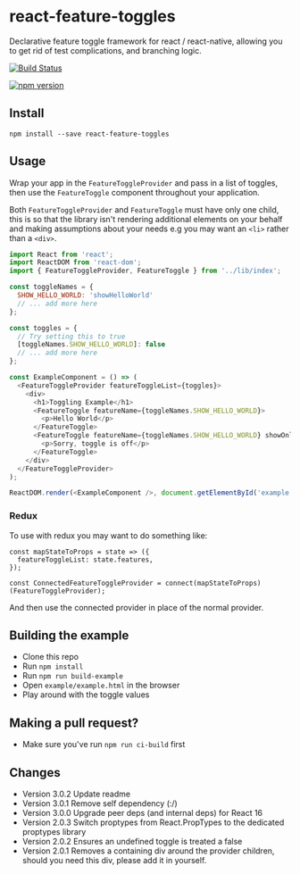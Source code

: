 # react-feature-toggles
Declarative feature toggle framework for react / react-native, allowing you to get rid of test complications, and branching logic.

[![Build Status](https://travis-ci.org/RosyTucker/react-feature-toggles.svg?branch=master)](https://travis-ci.org/RosyTucker/react-feature-toggles)

[![npm version](https://badge.fury.io/js/react-feature-toggles.svg)](https://badge.fury.io/js/react-feature-toggles)

## Install

`npm install --save react-feature-toggles`

## Usage

Wrap your app in the `FeatureToggleProvider` and pass in a list of toggles, then use the `FeatureToggle` component throughout your application.

Both `FeatureToggleProvider` and `FeatureToggle` must have only one child, this is so that the library isn't rendering additional elements on your behalf and making assumptions about your needs e.g you may want an `<li>` rather than a `<div>`.

```javascript
import React from 'react';
import ReactDOM from 'react-dom';
import { FeatureToggleProvider, FeatureToggle } from '../lib/index';

const toggleNames = {
  SHOW_HELLO_WORLD: 'showHelloWorld'
  // ... add more here
};

const toggles = {
  // Try setting this to true
  [toggleNames.SHOW_HELLO_WORLD]: false
  // ... add more here
};

const ExampleComponent = () => (
  <FeatureToggleProvider featureToggleList={toggles}>
    <div>
      <h1>Toggling Example</h1>
      <FeatureToggle featureName={toggleNames.SHOW_HELLO_WORLD}>
        <p>Hello World</p>
      </FeatureToggle>
      <FeatureToggle featureName={toggleNames.SHOW_HELLO_WORLD} showOnlyWhenDisabled>
        <p>Sorry, toggle is off</p>
      </FeatureToggle>
    </div>
  </FeatureToggleProvider>
);

ReactDOM.render(<ExampleComponent />, document.getElementById('example'));
```

### Redux

To use with redux you may want to do something like: 

```
const mapStateToProps = state => ({
  featureToggleList: state.features,
});

const ConnectedFeatureToggleProvider = connect(mapStateToProps)(FeatureToggleProvider);
```

And then use the connected provider in place of the normal provider.

## Building the example

- Clone this repo
- Run `npm install`
- Run `npm run build-example`
- Open `example/example.html` in the browser
- Play around with the toggle values

## Making a pull request?
- Make sure you've run `npm run ci-build` first

## Changes
- Version 3.0.2 Update readme
- Version 3.0.1 Remove self dependency (:/)
- Version 3.0.0 Upgrade peer deps (and internal deps) for React 16
- Version 2.0.3 Switch proptypes from React.PropTypes to the dedicated proptypes library
- Version 2.0.2 Ensures an undefined toggle is treated a false
- Version 2.0.1 Removes a containing div around the provider children, should you need this div, please add it in yourself. 
